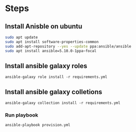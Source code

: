 # Steps

## Install Anisble on ubuntu

```bash
sudo apt update
sudo apt install software-properties-common
sudo add-apt-repository --yes --update ppa:ansible/ansible
sudo apt install ansible=5.10.0-1ppa~focal
```

## Install ansible galaxy roles

```ansible-galaxy role install -r requirements.yml```

## Install ansible galaxy colletions

```ansible-galaxy collection install -r requirements.yml```

### Run playbook

```ansible-playbook provision.yml```
